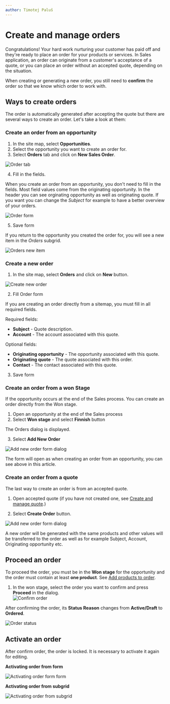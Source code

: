 ```yaml
---
author: Timotej Paluš
---
```


# Create and manage orders
Congratulations! Your hard work nurturing your customer has paid off and they're ready to place an order for your products or services. In Sales application, an order can originate from a customer's acceptance of a quote, or you can place an order without an accepted quote, depending on the situation.

When creating or generating a new order, you still need to **confirm** the order so that we know which order to work with.


## Ways to create orders
The order is automatically generated after accepting the quote but there are several ways to create an order. Let's take a look at them:
### Create an order from an opportunity
1) In the site map, select **Opportunities**.
2) Select the opportunity you want to create an order for.
3) Select **Orders** tab and click on **New Sales Order**.

![Order tab](/.attachments/ModelDrivenAppUserGuide/orderTab.png)

4) Fill in the fields.

When you create an order from an opportunity, you don't need to fill in the fields. Most field values come from the originating opportunity. In the header you can see orginating opportunity as well as originating quote. If you want you can change the _Subject_ for example to have a better overview of your orders.

![Order form](/.attachments/ModelDrivenAppUserGuide/orderForm.png)

5) Save form

If you return to the opportunity you created the order for, you will see a new item in the _Orders_ subgrid.

![Orders new item](/.attachments/ModelDrivenAppUserGuide/ordersNewItem.png)
### Create a new order
1) In the site map, select **Orders** and click on **New** button.

![Create new order](/.attachments/ModelDrivenAppUserGuide/orderNavigation.png)

2) Fill Order form

If you are creating an order directly from a sitemap, you must fill in all required fields.

Required fields:

* **Subject** - Quote description.
* **Account** - The account associated with this quote.

Optional fields:

* **Originating opportunity** - The opportunity associated with this quote.
* **Originating quote** - The quote associated with this order.
* **Contact** - The contact associated with this quote.


3) Save form
### Create an order from a won Stage
If the opportunity occurs at the end of the Sales process. You can create an order directly from the Won stage.
1) Open an opportunity at the end of the Sales process
2) Select **Won stage** and select **Finnish** button

The Orders dialog is displayed.

3) Select **Add New Order**

![Add new order form dialog](/.attachments/ModelDrivenAppUserGuide/addNewOrderDialog.png)

The form will open as when creating an order from an opportunity, you can see above in this article.

### Create an order from a quote
The last way to create an order is from an accepted quote.

1) Open accepted quote (if you have not created one, see [Create and manage quote](/en/user-guide/model-driven-apps/business-process/sales/create-and-manage-quote/).)

2) Select **Create Order** button.

![Add new order form dialog](/.attachments/ModelDrivenAppUserGuide/createOrderFromQuote.png)

A new order will be generated with the same products and other values will be transferred to the order as well as for example Subject, Account, Originating opportunity etc.

## Proceed an order
To proceed the order, you must be in the **Won stage** for the opportunity and the order must contain at least **one product**. See [Add products to order](/en/user-guide/model-driven-apps/business-process/sales/add-products-to-quote-order/).

1. In the won stage, select the order you want to confirm and press **Proceed** in the dialog.  
![Confirm order](/.attachments/ModelDrivenAppUserGuide/confirmOrder.png)

After confirming the order, its **Status Reason** changes from **Active/Draft** to **Ordered**.

![Order status](/.attachments/ModelDrivenAppUserGuide/orderStatus.png)

## Activate an order
After confirm order, the order is locked. It is necessary to activate it again for editing.

**Activating order from form**

![Activating order form form](/.attachments/ModelDrivenAppUserGuide/activateOrderFromForm.png)

**Activating order from subgrid**

![Activating order from subgrid](/.attachments/ModelDrivenAppUserGuide/activatingOrderFromSubgrid.png)

